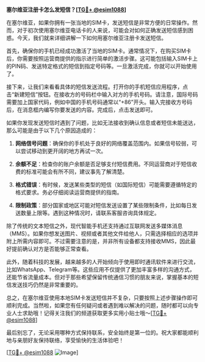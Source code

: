 **塞尔维亚注册卡怎么发短信？[[TG💪+ @esim1088](https://t.me/s/esim1088)]**

在塞尔维亚，如果你拥有一张当地的SIM卡，发送短信是非常方便的日常操作。然而，对于初次使用塞尔维亚电话卡的人来说，可能会对如何正确发送短信感到困惑。今天，我们就来详细讲解一下如何用塞尔维亚注册卡发送短信。

首先，确保你的手机已经成功激活了当地的SIM卡。通常情况下，在购买SIM卡后，你需要按照运营商提供的指示进行简单的激活步骤。这可能包括输入SIM卡上的PIN码、发送特定格式的短信到指定号码等。一旦激活完成，你就可以开始使用了。

接下来，让我们来看看具体的短信发送流程。打开你的手机短信应用程序，点击“新建短信”按钮。在接收方的号码栏中输入对方的手机号码。请注意，国际号码需要加上国家代码，例如中国的手机号码通常以“+86”开头。输入完接收方号码后，在消息框内编写你要发送的内容。完成后，点击发送即可。

如果你发现发送短信时遇到了问题，比如无法接收到确认信息或者短信未能送达，那么可能是由于以下几个原因造成的：

1. **网络信号问题**：确保你的手机处于良好的网络覆盖范围内。如果信号较弱，可以尝试移动到更开阔的地方再试一次。
   
2. **余额不足**：检查你的账户余额是否足够支付短信费用。不同运营商对于短信收费的标准可能会有所不同，建议事先了解清楚。

3. **格式错误**：有时候，发送某些类型的短信（如国际短信）可能需要遵循特定的格式要求。务必仔细阅读运营商提供的指南。

4. **限制政策**：部分国家或地区可能对短信发送设置了某些限制条件，比如每日发送数量上限等。遇到这种情况时，请联系客服咨询具体规定。

除了传统的文本短信之外，现代智能手机还支持通过互联网发送多媒体消息（MMS）。如果你想发送图片、视频或者其他文件给他人，只需选择相应的选项并附上所需内容即可。不过需要注意的是，并非所有设备都支持接收MMS，因此最好提前确认对方是否能够正常查看。

此外，随着科技的发展，越来越多的人开始倾向于使用即时通讯软件来进行交流，比如WhatsApp、Telegram等。这些应用不仅提供了更加丰富多样的沟通方式，还能节省流量成本。但对于那些希望保留传统通信习惯的朋友来说，掌握基本的短信发送技巧仍然是非常重要的。

总之，在塞尔维亚使用本地SIM卡发送短信并不复杂，只要按照上述步骤操作即可顺利完成。当然啦，如果您有任何疑问或者遇到难以解决的问题，随时都可以向专业人士求助哦！记得关注我们的频道获取更多实用小贴士哦～[[TG💪+ @esim1088](https://t.me/s/esim1088)]

最后别忘了，无论采用哪种方式保持联系，安全始终是第一位的。祝大家都能顺利地与亲朋好友保持联络，享受愉快的生活体验吧！

[[TG💪+ @esim1088](https://t.me/s/esim1088) ![Image](https://i.postimg.cc/4NQfJmqS/Snipaste-2025-05-13-00-14-12.png)]